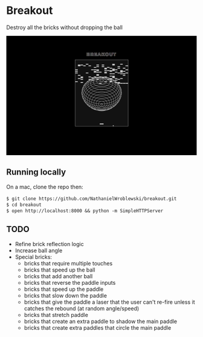 Breakout
===

Destroy all the bricks without dropping the ball

![Screenshot](https://raw.githubusercontent.com/NathanielWroblewski/breakout/master/screenshot.png)

Running locally
---

On a mac, clone the repo then:

```
$ git clone https://github.com/NathanielWroblewski/breakout.git
$ cd breakout
$ open http://localhost:8000 && python -m SimpleHTTPServer
```

TODO
---
  - Refine brick reflection logic
  - Increase ball angle
  - Special bricks:
    - bricks that require multiple touches
    - bricks that speed up the ball
    - bricks that add another ball
    - bricks that reverse the paddle inputs
    - bricks that speed up the paddle
    - bricks that slow down the paddle
    - bricks that give the paddle a laser that the user can't re-fire unless it catches the rebound (at random angle/speed)
    - bricks that stretch paddle
    - bricks that create an extra paddle to shadow the main paddle
    - bricks that create extra paddles that circle the main paddle
